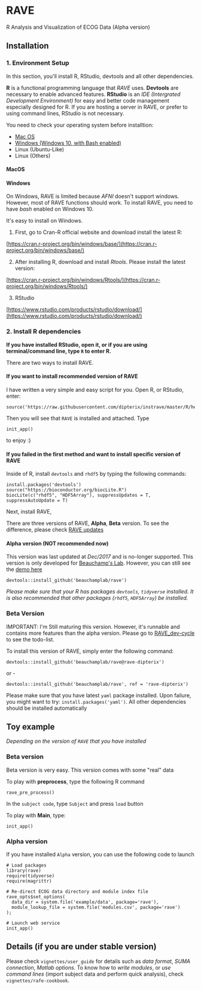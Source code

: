 # RAVE
R Analysis and Visualization of ECOG Data (Alpha version)

## Installation

### 1. Environment Setup

In this section, you'll install R, RStudio, devtools and all other dependencies.

**R** is a functional programming language that *RAVE* uses. **Devtools** are necessary to enable advanced features. **RStudio** is an *IDE (Intergrated Development Environment)* for easy and better code management especially designed for R. If you are hosting a server in RAVE, or prefer to using command lines, RStudio is not necessary.

You need to check your operating system before installtion:

+ [Mac OS](#macos)
+ [Windows (Windows 10, with Bash enabled)](#windows)
+ Linux (Ubuntu-Like)
+ Linux (Others)


#### MacOS

#### Windows

On Windows, RAVE is limited because *AFNI* doesn't support windows. However, most of RAVE functions should work. To install RAVE, you need to have *bash* enabled on Windows 10.

It's easy to install on Windows. 

1. First, go to Cran-R official website and download install the latest R:

[https://cran.r-project.org/bin/windows/base/](https://cran.r-project.org/bin/windows/base/)

2. After installing R, download and install *Rtools*. Please install the latest version:

[https://cran.r-project.org/bin/windows/Rtools/](https://cran.r-project.org/bin/windows/Rtools/)

3. RStudio

[https://www.rstudio.com/products/rstudio/download/](https://www.rstudio.com/products/rstudio/download/)

### 2. Install R dependencies

**If you have installed RStudio, open it, or if you are using terminal/command line, type `R` to enter R.**

There are two ways to install RAVE. 

#### If you want to install recommended version of RAVE

I have written a very simple and easy script for you. Open R, or RStudio, enter:

```
source('https://raw.githubusercontent.com/dipterix/instrave/master/R/hello.R')
```

Then you will see that `RAVE` is installed and attached. Type 

```
init_app()
```

to enjoy :)

#### If you failed in the first method and want to install specific version of RAVE

Inside of R, install `devtools` and `rhdf5` by typing the following commands:

```
install.packages('devtools')
source("https://bioconductor.org/biocLite.R")
biocLite(c("rhdf5", "HDF5Array"), suppressUpdates = T, suppressAutoUpdate = T)
```

Next, install RAVE,

There are three versions of RAVE, **Alpha**, **Beta** version. To see the difference, please check [RAVE updates]()

#### Alpha version (NOT recommended now)

This version was last updated at *Dec/2017* and is no-longer supported. This version is only developed for [Beauchamp's Lab](https://openwetware.org/wiki/Beauchamp). However, you can still see the [demo here](http://34.214.213.191:8080/)

`devtools::install_github('beauchamplab/rave')`

*Please make sure that your R has packages `devtools`, `tidyverse` installed.*
*It is also recommended that other packages (`rhdf5`, `HDF5Array`) be installed.*

### Beta Version

IMPORTANT: I'm Still maturing this version. However, it's runnable and contains more features than the alpha version. Please go to [RAVE_dev-cycle]() to see the todo-list.

To install this version of RAVE, simply enter the following command:

`devtools::install_github('beauchamplab/rave@rave-dipterix')`

or -

`devtools::install_github('beauchamplab/rave', ref = 'rave-dipterix')`

Please make sure that you have latest `yaml` package installed. Upon failure, you might want to try: `install.packages('yaml')`.
All other dependencies should be installed automatically


## Toy example

*Depending on the version of `RAVE` that you have installed*

### Beta version

Beta version is very easy. This version comes with some "real" data

To play with **preprocess**, type the following R command 

```
rave_pre_process()
```

In the `subject code`, type `Subject` and press `load` button

To play with **Main**, type:

```
init_app()
```

### Alpha version

If you have installed `Alpha` version, you can use the following code to launch

```
# Load packages
library(rave)
require(tidyverse)
require(magrittr)

# Re-direct ECOG data directory and module index file
rave_opts$set_options(
  data_dir = system.file('example/data', package='rave'),
  module_lookup_file = system.file('modules.csv', package='rave')
);

# Launch web service
init_app()
```

## Details (if you are under stable version)
Please check `vignettes/user_guide` for details such as 
*data format*, *SUMA connection*, *Matlab options*. To know how to 
*write modules*, or *use command lines* (import subject data and perform 
quick analysis), check `vignettes/rafe-cookbook`.



